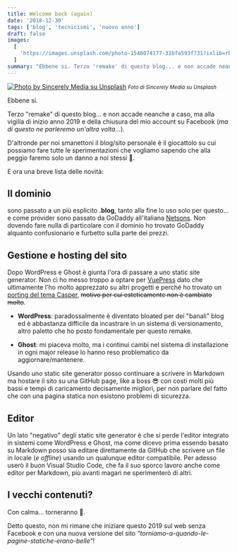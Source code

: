 ```yaml
---
title: Welcome back (again)
date: '2018-12-30'
tags: ['blog', 'tecnicismi', 'nuovo anno']
draft: false
images:
  [
    'https://images.unsplash.com/photo-1546074177-31bfa593f731?ixlib=rb-1.2.1&ixid=eyJhcHBfaWQiOjEyMDd9&auto=format&fit=crop&w=1200&q=80',
  ]
summary: "Ebbene si. Terzo 'remake' di questo blog... e non accade neanche a caso, ma alla vigilia di inizio anno 2019 e della chiusura del mio account su Facebook (ma di questo ne parleremo un'altra volta...)."
---
```


[![Photo by Sincerely Media su Unsplash](https://images.unsplash.com/photo-1546074177-31bfa593f731?ixlib=rb-1.2.1&ixid=eyJhcHBfaWQiOjEyMDd9&auto=format&fit=crop&w=2767&q=80)](https://unsplash.com/@sincerelymedia) <small>_Foto di Sincerely Media su Unsplash_</small>

Ebbene si.

Terzo "remake" di questo blog... e non accade neanche a caso, ma alla vigilia di inizio anno 2019 e della chiusura del mio account su Facebook (_ma di questo ne parleremo un'altra volta..._).

D'altronde per noi smanettoni il blog/sito personale è il giocattolo su cui possiamo fare tutte le sperimentazioni che vogliamo sapendo che alla peggio faremo solo un danno a noi stessi 🤣.

E ora una breve lista delle novità:

## Il dominio

sono passato a un più esplicito **.blog**, tanto alla fine lo uso solo per questo... e come provider sono passato da GoDaddy all'italiana [Netsons](https://www.netsons.com/). Non dovendo fare nulla di particolare con il dominio ho trovato GoDaddy alquanto confusionario e furbetto sulla parte dei prezzi.

## Gestione e hosting del sito

Dopo WordPress e Ghost è giunta l'ora di passare a uno static site generator. Non ci ho messo troppo a optare per [VuePress](https://vuepress.vuejs.org/) dato che ultimamente l'ho molto apprezzato su altri progetti e perché ho trovato un [porting del tema Casper](https://github.com/alexander-heimbuch/vuepress-theme-casper), <del>motivo per cui esteticamente non è cambiato molto</del>.

- **WordPress**: paradossalmente è diventato bloated per dei "banali" blog ed è abbastanza difficile da incastrare in un sistema di versionamento, altro paletto che ho posto fondamentale per questo remake.

- **Ghost**: mi piaceva molto, ma i continui cambi nel sistema di installazione in ogni major release lo hanno reso problematico da aggiornare/mantenere.

Usando uno static site generator posso continuare a scrivere in Markdown ma hostare il sito su una GitHub page, like a boss 😎 con costi molti più bassi e tempi di caricamento decisamente migliori, per non parlare del fatto che con una pagina statica non esistono problemi di sicurezza.

## Editor

Un lato "negativo" degli static site generator è che si perde l'editor integrato in sistemi come WordPress e Ghost, ma come dicevo prima essendo basato su Markdown posso sia editare direttamente da GitHub che scrivere un file in locale (_e offline_) usando un qualunque editor compatibile. Per adesso userò il buon Visual Studio Code, che fa il suo sporco lavoro anche come editor per Markdown, più avanti magari ne sperimenterò di altri.

## I vecchi contenuti?

Con calma... torneranno 🤣.

Detto questo, non mi rimane che iniziare questo 2019 sul web senza Facebook e con una nuova versione del sito _"torniamo-a-quando-le-pagine-statiche-erano-belle"_!

